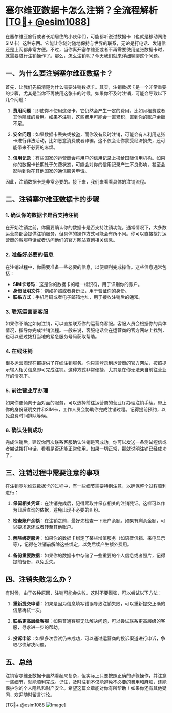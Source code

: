 # 塞尔维亚数据卡怎么注销？全流程解析[[TG💪+ @esim1088](https://t.me/s/esim1088)]

在塞尔维亚旅行或者长期居住的小伙伴们，可能都听说过数据卡（也就是移动网络SIM卡）这种东西。它能让你随时随地保持与世界的联系，无论是打电话、发短信还是上网都非常方便。不过，当你离开塞尔维亚或者不再需要使用这张数据卡时，就需要进行注销操作了。那么，怎么注销呢？今天我们就来详细聊聊这个问题。

## 一、为什么要注销塞尔维亚数据卡？

首先，让我们先搞清楚为什么需要注销数据卡。其实，注销数据卡是一个非常重要的步骤，尤其是当你不再使用这张卡的时候。如果你不及时注销，可能会导致以下几个问题：

1. **费用问题**：即使你不使用这张卡，它仍然会产生一定的费用，比如月租费或者其他隐藏的费用。如果不注销，这些费用可能会一直累积，直到你的账户余额不足。
   
2. **安全问题**：如果数据卡丢失或被盗，而你没有及时注销，可能会有人利用这张卡进行非法活动，比如恶意消费或者诈骗。这不仅会让你蒙受经济损失，还可能带来不必要的麻烦。

3. **信用记录**：有些国家的运营商会将用户的信用记录上报给国际信用机构。如果你的数据卡长期处于欠费状态，可能会对你的信用记录产生不良影响，甚至会影响到你在其他国家的通信服务申请。

因此，注销数据卡是非常必要的。接下来，我们来看看具体的注销流程。

## 二、注销塞尔维亚数据卡的步骤

### 1. 确认你的数据卡是否支持注销

在开始注销之前，你需要确认你的数据卡是否支持注销功能。通常情况下，大多数运营商都会提供注销服务，但具体的操作方式可能会有所不同。你可以直接拨打运营商的客服电话或者访问他们的官方网站查询相关信息。

### 2. 准备好必要的信息

在注销过程中，你需要准备一些必要的信息，以便顺利完成操作。这些信息通常包括：

- **SIM卡号码**：这是你的数据卡的唯一标识符，用于识别你的账户。
- **身份证明文件**：例如护照或者身份证，用于验证你的身份。
- **联系方式**：手机号码或者电子邮箱地址，用于接收注销后的通知。

### 3. 联系运营商客服

如果你不确定如何注销，可以直接联系你的运营商客服。客服人员会根据你的具体情况，指导你完成注销流程。一般来说，客服电话会在运营商的官方网站上找到，也可以通过拨打当地的紧急服务号码获取帮助。

### 4. 在线注销

很多运营商现在都提供了在线注销服务。你只需登录到运营商的官方网站，按照提示输入相关信息即可完成注销。这种方式非常便捷，尤其是在你无法亲自前往营业厅的情况下。

### 5. 前往营业厅办理

如果你更倾向于面对面的服务，可以选择前往运营商的营业厅办理注销手续。带上你的身份证明文件和SIM卡，工作人员会协助你完成注销过程。记得提前预约，以免浪费时间排队等候。

### 6. 确认注销成功

完成注销后，建议你再次联系客服确认注销是否成功。你可以发送一条测试短信或者尝试拨打电话，看看是否还能正常使用。如果一切正常，那就说明注销已经成功了。

## 三、注销过程中需要注意的事项

在注销塞尔维亚数据卡的过程中，有一些细节需要特别注意，以确保整个过程顺利进行：

1. **保留相关凭证**：在注销完成后，记得索取并保存相关的注销凭证。这样可以作为日后查询的依据，避免出现不必要的纠纷。

2. **检查账户余额**：在注销之前，最好先检查一下账户余额。如果有剩余金额，可以要求退还或者转至其他账户。

3. **解除绑定服务**：如果你的数据卡绑定了某些增值服务（如语音信箱、来电显示等），记得在注销前解除这些绑定，以免后续产生额外费用。

4. **备份重要数据**：如果你的数据卡中存储了一些重要的个人信息或者照片，记得提前备份，以免丢失。

## 四、注销失败怎么办？

有时候，由于各种原因，注销可能会失败。这时不要慌张，可以尝试以下方法：

1. **重新提交申请**：如果是因为信息填写错误导致注销失败，可以重新提交正确的信息再试一次。

2. **联系更高层级客服**：如果普通客服无法解决问题，可以尝试联系更高层级的客服，寻求进一步的帮助。

3. **投诉申诉**：如果多次尝试仍未成功，可以通过运营商的投诉渠道进行申诉，争取尽快解决问题。

## 五、总结

注销塞尔维亚数据卡虽然看起来复杂，但实际上只要按照正确的步骤操作，并注意一些细节，就能顺利完成。记住，及时注销不仅能避免不必要的费用和麻烦，还能保护你的个人隐私和财产安全。希望这篇文章能对你有所帮助！如果你还有其他疑问，欢迎随时留言讨论。

[[TG💪+ @esim1088](https://t.me/s/esim1088) ![Image](https://i.postimg.cc/4NQfJmqS/Snipaste-2025-05-13-00-14-12.png)]